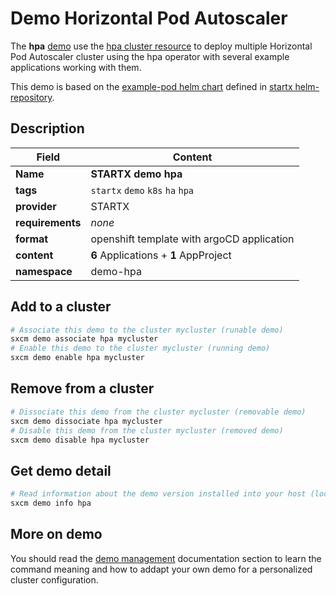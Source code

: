 # Demo Horizontal Pod Autoscaler

The **hpa** [demo](../../5-demos) use the [hpa cluster resource](../../resources/hpa) to deploy multiple Horizontal Pod Autoscaler cluster using the hpa operator with several example applications working with them.

This demo is based on the [example-pod helm chart](https://helm-repository.readthedocs.io/en/latest/charts/example-pod) defined in [startx helm-repository](https://helm-repository.readthedocs.io).

## Description

| Field            | Content                                    |
| ---------------- | ------------------------------------------ |
| **Name**         | **STARTX demo hpa**                        |
| **tags**         | `startx` `demo` `k8s` `ha` `hpa`           |
| **provider**     | STARTX                                     |
| **requirements** | _none_                                     |
| **format**       | openshift template with argoCD application |
| **content**      | **6** Applications + **1** AppProject      |
| **namespace**    | demo-hpa                                   |

## Add to a cluster

```bash
# Associate this demo to the cluster mycluster (runable demo)
sxcm demo associate hpa mycluster
# Enable this demo to the cluster mycluster (running demo)
sxcm demo enable hpa mycluster
```

## Remove from a cluster

```bash
# Dissociate this demo from the cluster mycluster (removable demo)
sxcm demo dissociate hpa mycluster
# Disable this demo from the cluster mycluster (removed demo)
sxcm demo disable hpa mycluster
```

## Get demo detail

```bash
# Read information about the demo version installed into your host (local)
sxcm demo info hpa
```

## More on demo

You should read the [demo management](../../5-demos) documentation section to learn the command
meaning and how to addapt your own demo for a personalized cluster configuration.
